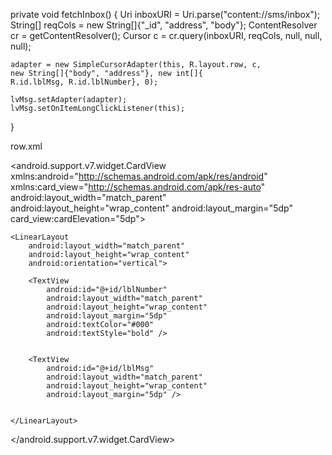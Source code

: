 private void fetchInbox() { 
    Uri inboxURI = Uri.parse("content://sms/inbox");
    String[] reqCols = new String[]{"_id", "address", "body"};
    ContentResolver cr = getContentResolver();
    Cursor c = cr.query(inboxURI, reqCols, null, null, null);

    adapter = new SimpleCursorAdapter(this, R.layout.row, c,
    new String[]{"body", "address"}, new int[]{
    R.id.lblMsg, R.id.lblNumber}, 0);

    lvMsg.setAdapter(adapter);
    lvMsg.setOnItemLongClickListener(this);

}


row.xml
<?xml version="1.0" encoding="utf-8"?>
<android.support.v7.widget.CardView xmlns:android="http://schemas.android.com/apk/res/android"
    xmlns:card_view="http://schemas.android.com/apk/res-auto"
    android:layout_width="match_parent"
    android:layout_height="wrap_content"
    android:layout_margin="5dp"
    card_view:cardElevation="5dp">

    <LinearLayout
        android:layout_width="match_parent"
        android:layout_height="wrap_content"
        android:orientation="vertical">

        <TextView
            android:id="@+id/lblNumber"
            android:layout_width="match_parent"
            android:layout_height="wrap_content"
            android:layout_margin="5dp"
            android:textColor="#000"
            android:textStyle="bold" />


        <TextView
            android:id="@+id/lblMsg"
            android:layout_width="match_parent"
            android:layout_height="wrap_content"
            android:layout_margin="5dp" />


    </LinearLayout>
</android.support.v7.widget.CardView>
